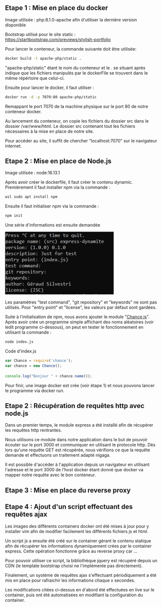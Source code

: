 ## Etape 1 : Mise en place du docker
Image utilisée : php:8.1.0-apache afin d'utiliser la dernière version disponible

Bootstrap utilisé pour le site static : https://startbootstrap.com/previews/stylish-portfolio

Pour lancer le conteneur, la commande suivante doit être utilisée:
```bash
docker build -t apache-php/static .
```
"apache-php/static" étant le nom du conteneur et le . se situant après indique que les fichiers manipulés par le dockerFile se trouvent dans le même répértoire que celui-ci.

Ensuite pour lancer le docker, il faut utiliser :

```bash
docker run -d -p 7070:80 apache-php/static
```

Remappant le port 7070 de la machine physique sur le port 80 de notre conteneur docker.

Au lancement du conteneur, on copie les fichiers du dossier src dans le dossier /var/www/html. Le dossier src contenant tout les fichiers nécessaires à la mise en place de notre site.

Pour accéder au site, il suffit de chercher "localhost:7070" sur le navigateur internet.

## Etape 2 : Mise en place de Node.js
Image utilisée : node:16.13.1

Après avoir créer le dockerfile, il faut créer le contenu dynamic. Premièrement il faut installer npm via la commande :

```bash
wsl sudo apt install npm
```

Ensuite il faut initialiser npm via la commande :
```bash
npm init
```

Une série d'informations est ensuite demandée

![npmInit](Images/npmInit.jpg)

Les paramètres "test command", "git repository" et "keywords" ne sont pas utilisés. Pour "entry point" et "license", les valeurs par défaut sont gardées.

Suite à l'initialisation de npm, nous avons ajouter le module "[Chance.js](https://chancejs.com)". Après avoir crée un programme simple affichant des noms aléatoires (voir ledit programme ci-dessous), on peut en tester le fonctionnement en utilisant la commande :
```bash
node index.js
```
Code d'index.js
```js
var Chance = require('chance');
var chance = new Chance();

console.log("Bonjour " + chance.name());
```

Pour finir, une image docker est crée (voir étape 1) et nous pouvons lancer le programme via docker run.

## Etape 2 : Récupération de requêtes http avec node.js

Dans un premier temps, le module express a été installé afin de récupérer les requêtes http rentrantes.

Nous utilisons ce module dans notre application dans le but de pouvoir écouter sur le port 3000 et communiquer en utilisant le protocole http. Dès lors qu'une requête GET est récupérée, nous vérifions ce que la requête demande et effectuons un traitement adapté nigaga.

Il est possible d'accéder à l'application depuis un navigateur en utilisant l'adresse et le port 3000 de l'host docker étant donné que docker va mapper notre requête avec le bon conteneur.

## Etape 3 : Mise en place du reverse proxy

## Etape 4 : Ajout d'un script effectuant des requêtes ajax

Les images des différents containers docker ont été mises à jour pour y installer vim afin de modifier facilement les différents fichiers js et html.

Un script js a ensuite été créé sur le container gérant le contenu statique afin de récupérer les informations dynamiquement crées par le container express. Cette opération fonctionne grâce au reverse proxy car ...

Pour pouvoir utiliser ce script, la bibliothèque jquery est récupéré depuis un CDN (le template bootstrap choisi ne l'implémente pas directement).

Finalement, un système de requêtes ajax s'effectuant périodiquement a été mis en place pour rafraichir les informations chaque x secondes.

Les modifications citées ci-dessus en d'abord été effectuées en live sur le container, puis ont été automatisées en modifiant la configuration du container.